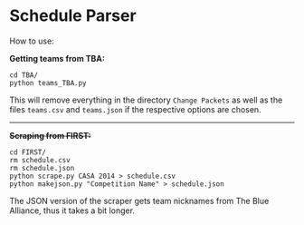 Schedule Parser
===

How to use:

**Getting teams from TBA:**
```
cd TBA/
python teams_TBA.py
```
This will remove everything in the directory `Change Packets` as well as the files `teams.csv` and `teams.json` if the respective options are chosen.

---

**~~Scraping from FIRST:~~**
```
cd FIRST/
rm schedule.csv
rm schedule.json
python scrape.py CASA 2014 > schedule.csv
python makejson.py "Competition Name" > schedule.json
```
The JSON version of the scraper gets team nicknames from The Blue Alliance, thus it takes a bit longer.
